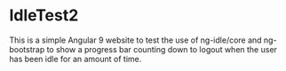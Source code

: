 # IdleTest2

This is a simple Angular 9 website to test the use of ng-idle/core and ng-bootstrap to show a progress bar counting down to logout when the user has been idle for an amount of time.
